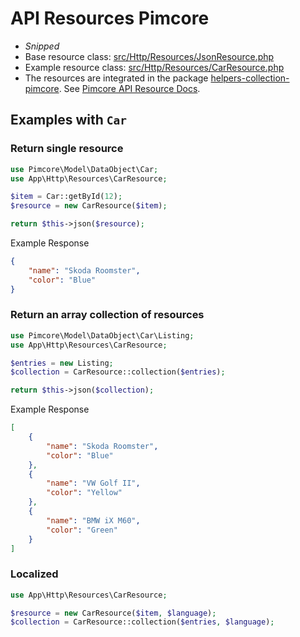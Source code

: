 # API Resources Pimcore

* _Snipped_
* Base resource class: [src/Http/Resources/JsonResource.php](src/Http/Resources/JsonResource.php)
* Example resource class: [src/Http/Resources/CarResource.php](src/Http/Resources/CarResource.php)
* The resources are integrated in the package [helpers-collection-pimcore](https://github.com/Muetze42/helpers-collection-pimcore). See [Pimcore API Resource Docs](https://docs.huth.it/helpers-collection/v1/pimcore-api-resources).

## Examples with `Car`

### Return single resource

```php
use Pimcore\Model\DataObject\Car;
use App\Http\Resources\CarResource;

$item = Car::getById(12);
$resource = new CarResource($item);

return $this->json($resource);
```

Example Response

```json
{
    "name": "Skoda Roomster",
    "color": "Blue"
}
```

### Return an array collection of resources

```php
use Pimcore\Model\DataObject\Car\Listing;
use App\Http\Resources\CarResource;

$entries = new Listing;
$collection = CarResource::collection($entries);

return $this->json($collection);
```

Example Response

```json
[
    {
        "name": "Skoda Roomster",
        "color": "Blue"
    },
    {
        "name": "VW Golf II",
        "color": "Yellow"
    },
    {
        "name": "BMW iX M60",
        "color": "Green"
    }
]
```

### Localized

```php
use App\Http\Resources\CarResource;

$resource = new CarResource($item, $language);
$collection = CarResource::collection($entries, $language);
```
